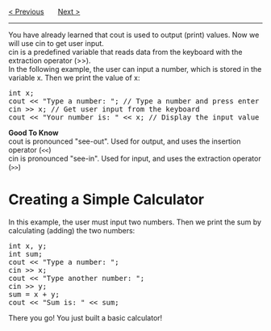 <a href="/Variables/Constants.md">&lt; Previous</a>
&nbsp;&nbsp;&nbsp;&nbsp;&nbsp;
<a href="/Data-Types/Main.md">Next &gt;</a>
<hr>
You have already learned that cout is used to output (print) values. Now we will use cin to get user input.
<br>
cin is a predefined variable that reads data from the keyboard with the extraction operator (>>).
<br>
In the following example, the user can input a number, which is stored in the variable x. Then we print the value of x:
<pre>
int x; 
cout &lt;&lt; "Type a number: "; // Type a number and press enter
cin &gt;&gt; x; // Get user input from the keyboard
cout &lt;&lt; "Your number is: " << x; // Display the input value
</pre>
<b>Good To Know</b>
<br>
cout is pronounced "see-out". Used for output, and uses the insertion operator (<code>&lt;&lt;</code>)
<br>
cin is pronounced "see-in". Used for input, and uses the extraction operator (<code>&gt;&gt;</code>)
<h1>Creating a Simple Calculator</h1>
In this example, the user must input two numbers. Then we print the sum by calculating (adding) the two numbers:
<pre>
int x, y;
int sum;
cout &lt;&lt; "Type a number: ";
cin &gt;&gt; x;
cout &lt;&lt; "Type another number: ";
cin &gt;&gt; y;
sum = x + y;
cout &lt;&lt; "Sum is: " &lt;&lt; sum;
</pre>
There you go! You just built a basic calculator!
